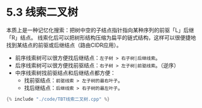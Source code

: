 # 5.3 线索二叉树

本质上是一种记忆化搜索：把树中空的子结点指针指向某种序列的前驱「L」后继「R」结点。
线索化后可以把树形结构压缩为扁平的链式结构，这样可以很便捷地找到某结点的前驱或后继结点（路由CIDR应用）。

- 前序线索树可以很方便找后继结点：`左子树 > 右子树|后继线索`。
- 后序线索树可以很方便找前驱结点：`右子树 > 左子树|前驱线索`。（逆序）
- 中序线索树找前驱结点和后继结点都方便：
	- 找前驱结点：`前驱线索 > 左子树的最右叶子`。
	- 找后继结点：`后继线索 > 右子树的最左叶子`。

```cpp
{% include "./code/TBT线索二叉树.cpp" %}
```
